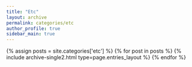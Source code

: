 ```yaml
---
title: "Etc"
layout: archive
permalink: categories/etc
author_profile: true
sidebar_main: true
---
```


{% assign posts = site.categories['etc'] %}
{% for post in posts %} {% include archive-single2.html type=page.entries_layout %} {% endfor %}